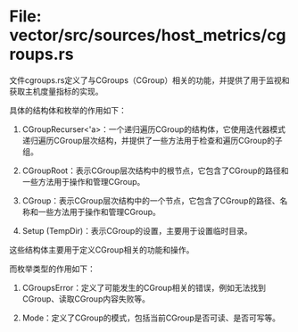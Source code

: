 # File: vector/src/sources/host_metrics/cgroups.rs

文件cgroups.rs定义了与CGroups（CGroup）相关的功能，并提供了用于监视和获取主机度量指标的实现。

具体的结构体和枚举的作用如下：

1. CGroupRecurser<'a>：一个递归遍历CGroup的结构体，它使用迭代器模式递归遍历CGroup层次结构，并提供了一些方法用于检查和遍历CGroup的子组。

2. CGroupRoot：表示CGroup层次结构中的根节点，它包含了CGroup的路径和一些方法用于操作和管理CGroup。

3. CGroup：表示CGroup层次结构中的一个节点，它包含了CGroup的路径、名称和一些方法用于操作和管理CGroup。

4. Setup (TempDir)：表示CGroup的设置，主要用于设置临时目录。

这些结构体主要用于定义CGroup相关的功能和操作。

而枚举类型的作用如下：

1. CGroupsError：定义了可能发生的CGroup相关的错误，例如无法找到CGroup、读取CGroup内容失败等。

2. Mode：定义了CGroup的模式，包括当前CGroup是否可读、是否可写等。

